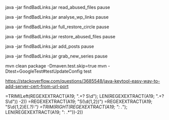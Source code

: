 
java -jar findBadLinks.jar read_abused_files 
pause

java -jar findBadLinks.jar analyse_wp_links 
pause

java -jar findBadLinks.jar full_restore_circle
pause

java -jar findBadLinks.jar restore_abused_files
pause

java -jar findBadLinks.jar add_posts
pause

java -jar findBadLinks.jar grab_new_series
pause

mvn clean package -Dmaven.test.skip=true
mvn -Dtest=GoogleTest#testUpdateConfig test

https://stackoverflow.com/questions/3685548/java-keytool-easy-way-to-add-server-cert-from-url-port

=TRIM(Left(REGEXEXTRACT(A19; ".+? S\d"); LEN(REGEXEXTRACT(A19; ".+? S\d")) -2))
=REGEXEXTRACT(A19; "S(\d{1,2})")
=REGEXEXTRACT(A19; "S\d{1,2}E(.*?):")
=TRIM(RIGHT(REGEXEXTRACT(A19; ": .*"); LEN(REGEXEXTRACT(A19; ": .*"))-2))
